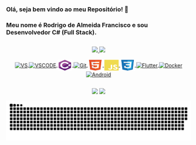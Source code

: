### Olá, seja bem vindo ao meu Repositório! 👋
### Meu nome é Rodrigo de Almeida Francisco e sou Desenvolvedor C# (Full Stack).

##

<div align="center">
  <a href="https://github.com/rodrigoalmeidafrancisco">
  <img height="160em" src="https://github-readme-stats.vercel.app/api?username=rodrigoalmeidafrancisco&show_icons=true&theme=dark&include_all_commits=true&count_private=true"/> 
  <img height="160em" src="https://github-readme-stats.vercel.app/api/top-langs/?username=rodrigoalmeidafrancisco&layout=compact&langs_count=7&theme=dark"/>
</div>
<div align="center" style="display: inline_block"><br>
  <img align="center" alt="VS" height="30" width="40" src="https://cdn.jsdelivr.net/gh/devicons/devicon/icons/visualstudio/visualstudio-plain.svg">
  <img align="center" alt="VSCODE" height="30" width="40" src="https://cdn.jsdelivr.net/gh/devicons/devicon/icons/vscode/vscode-original.svg">
  <img align="center" alt="Csharp" height="30" width="40" src="https://raw.githubusercontent.com/devicons/devicon/master/icons/csharp/csharp-original.svg">
  <img align="center" alt="Git" height="30" width="40" src="https://cdn.jsdelivr.net/gh/devicons/devicon/icons/git/git-original.svg">
  <img align="center" alt="HTML" height="30" width="40" src="https://raw.githubusercontent.com/devicons/devicon/master/icons/html5/html5-original.svg">
  <img align="center" alt="Js" height="30" width="40" src="https://raw.githubusercontent.com/devicons/devicon/master/icons/javascript/javascript-plain.svg">
  <img align="center" alt="CSS" height="30" width="40" src="https://raw.githubusercontent.com/devicons/devicon/master/icons/css3/css3-original.svg">
  <img align="center" alt="Flutter" height="30" width="40" src="https://cdn.jsdelivr.net/gh/devicons/devicon/icons/flutter/flutter-original.svg">
  <img align="center" alt="Docker" height="50" width="60" src="https://cdn.jsdelivr.net/gh/devicons/devicon/icons/docker/docker-original.svg">
  <img align="center" alt="Android" height="30" width="40" src="https://cdn.jsdelivr.net/gh/devicons/devicon/icons/android/android-original.svg">
</div>
  
  ##
 
<div align="center"> 
 <a href = "mailto:rodrigoalmeidafrancisco@gmail.com"><img src="https://img.shields.io/badge/Gmail-D14836?style=for-the-badge&logo=gmail&logoColor=white" target="_blank"></a>
 <a href="https://www.linkedin.com/in/rodrigoalmeidafrancisco" target="_blank"><img src="https://img.shields.io/badge/-LinkedIn-%230077B5?style=for-the-badge&logo=linkedin&logoColor=white" target="_blank"></a>  
  
  ![Snake animation](https://github.com/rodrigoalmeidafrancisco/rodrigoalmeidafrancisco/blob/output/github-contribution-grid-snake.svg)  
</div>
